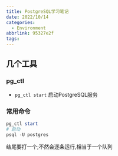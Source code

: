```yaml
---
title: PostgreSQL学习笔记
date: 2022/10/14
categories:
  - Environment
abbrlink: 95327e2f
tags:
---
```



## 几个工具
### pg_ctl
- `pg_ctl start` 启动PostgreSQL服务

### 常用命令

``` powershell
pg_ctl start
# 启动
psql -U postgres

```



结尾要打一个;不然会逐条运行,相当于一个队列




